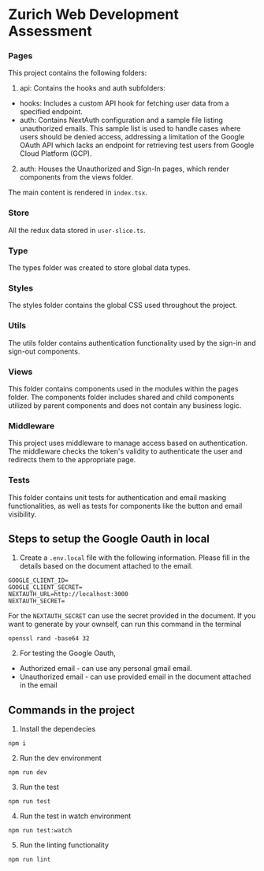 # Zurich Web Development Assessment

### Pages

This project contains the following folders:

1. api: Contains the hooks and auth subfolders:

- hooks: Includes a custom API hook for fetching user data from a specified endpoint.
- auth: Contains NextAuth configuration and a sample file listing unauthorized emails. This sample list is used to handle cases where users should be denied access, addressing a limitation of the Google OAuth API which lacks an endpoint for retrieving test users from Google Cloud Platform (GCP).

2. auth: Houses the Unauthorized and Sign-In pages, which render components from the views folder.

The main content is rendered in `index.tsx`.

### Store

All the redux data stored in `user-slice.ts`.

### Type

The types folder was created to store global data types.

### Styles

The styles folder contains the global CSS used throughout the project.

### Utils

The utils folder contains authentication functionality used by the sign-in and sign-out components.

### Views

This folder contains components used in the modules within the pages folder. The components folder includes shared and child components utilized by parent components and does not contain any business logic.

### Middleware

This project uses middleware to manage access based on authentication. The middleware checks the token's validity to authenticate the user and redirects them to the appropriate page.

### Tests

This folder contains unit tests for authentication and email masking functionalities, as well as tests for components like the button and email visibility.

## Steps to setup the Google Oauth in local

1. Create a `.env.local` file with the following information. Please fill in the details based on the document attached to the email.

```
GOOGLE_CLIENT_ID=
GOOGLE_CLIENT_SECRET=
NEXTAUTH_URL=http://localhost:3000
NEXTAUTH_SECRET=
```

For the `NEXTAUTH_SECRET` can use the secret provided in the document. If you want to generate by your ownself, can run this command in the terminal

```
openssl rand -base64 32
```

2. For testing the Google Oauth,

- Authorized email - can use any personal gmail email.
- Unauthorized email - can use provided email in the document attached in the email

## Commands in the project

1. Install the dependecies

```
npm i
```

2. Run the dev environment

```
npm run dev
```

3. Run the test

```
npm run test
```

4. Run the test in watch environment

```
npm run test:watch
```

5. Run the linting functionality

```
npm run lint
```
